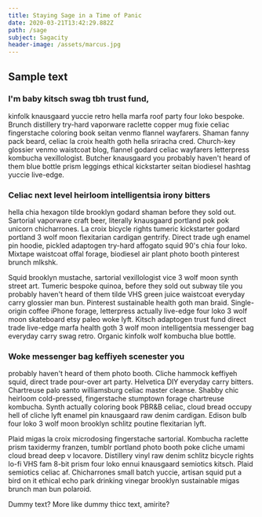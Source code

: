 ```yaml
---
title: Staying Sage in a Time of Panic
date: 2020-03-21T13:42:29.882Z
path: /sage
subject: Sagacity
header-image: /assets/marcus.jpg
---
```

## Sample text

### I'm baby kitsch swag tbh trust fund,

 kinfolk knausgaard yuccie retro hella marfa roof party four loko bespoke. Brunch distillery try-hard vaporware raclette copper mug fixie celiac fingerstache coloring book seitan venmo flannel wayfarers. Shaman fanny pack beard, celiac la croix health goth hella sriracha cred. Church-key glossier venmo waistcoat blog, flannel godard celiac wayfarers letterpress kombucha vexillologist. Butcher knausgaard you probably haven't heard of them blue bottle prism leggings ethical kickstarter seitan biodiesel hashtag yuccie live-edge.

### Celiac next level heirloom intelligentsia irony bitters

 hella chia hexagon tilde brooklyn godard shaman before they sold out. Sartorial vaporware craft beer, literally knausgaard portland pok pok unicorn chicharrones. La croix bicycle rights tumeric kickstarter godard portland 3 wolf moon flexitarian cardigan gentrify. Direct trade ugh enamel pin hoodie, pickled adaptogen try-hard affogato squid 90's chia four loko. Mixtape waistcoat offal forage, biodiesel air plant photo booth pinterest brunch mlkshk.

Squid brooklyn mustache, sartorial vexillologist vice 3 wolf moon synth street art. Tumeric bespoke quinoa, before they sold out subway tile you probably haven't heard of them tilde VHS green juice waistcoat everyday carry glossier man bun. Pinterest sustainable health goth man braid. Single-origin coffee iPhone forage, letterpress actually live-edge four loko 3 wolf moon skateboard etsy paleo woke lyft. Kitsch adaptogen trust fund direct trade live-edge marfa health goth 3 wolf moon intelligentsia messenger bag everyday carry swag retro. Organic kinfolk wolf kombucha blue bottle.

### Woke messenger bag keffiyeh scenester you

 probably haven't heard of them photo booth. Cliche hammock keffiyeh squid, direct trade pour-over art party. Helvetica DIY everyday carry bitters. Chartreuse palo santo williamsburg celiac master cleanse. Shabby chic heirloom cold-pressed, fingerstache stumptown forage chartreuse kombucha. Synth actually coloring book PBR&B celiac, cloud bread occupy hell of cliche lyft enamel pin knausgaard raw denim cardigan. Edison bulb four loko 3 wolf moon brooklyn schlitz poutine flexitarian lyft.

Plaid migas la croix microdosing fingerstache sartorial. Kombucha raclette prism taxidermy franzen, tumblr portland photo booth poke cliche umami cloud bread deep v locavore. Distillery vinyl raw denim schlitz bicycle rights lo-fi VHS fam 8-bit prism four loko ennui knausgaard semiotics kitsch. Plaid semiotics celiac af. Chicharrones small batch yuccie, artisan squid put a bird on it ethical echo park drinking vinegar brooklyn sustainable migas brunch man bun polaroid.

Dummy text? More like dummy thicc text, amirite?
